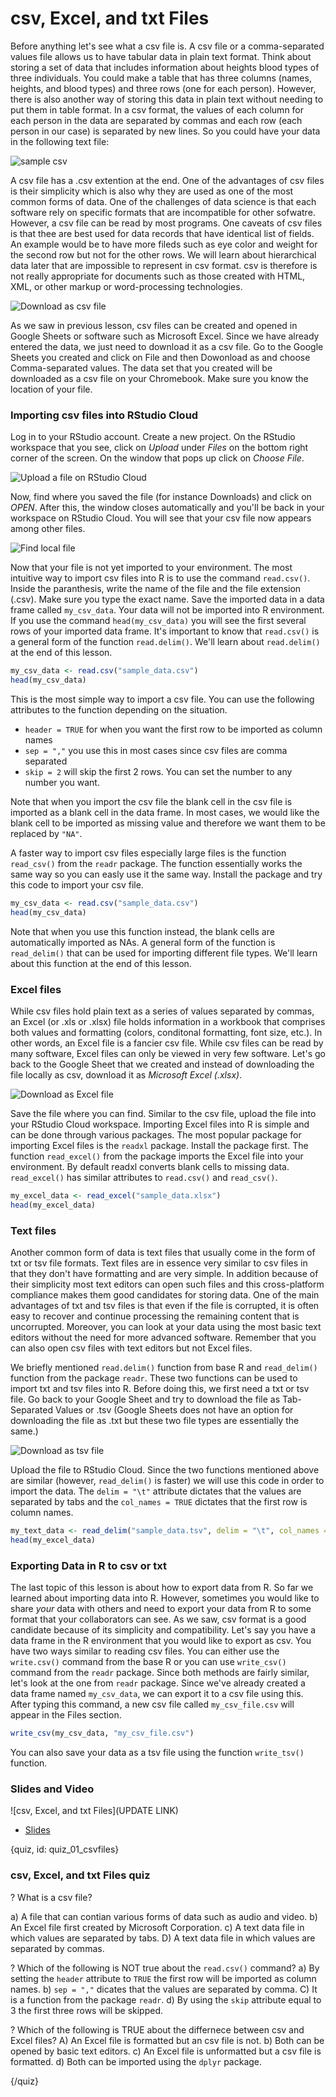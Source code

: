 # csv, Excel, and txt Files

Before anything let's see what a csv file is. A csv file or a comma-separated values file allows us to have tabular data in plain text format. Think about storing a set of data that includes information about heights blood types of three individuals. You could make a table that has three columns (names, heights, and blood types) and three rows (one for each person). However, there is also another way of storing this data in plain text without needing to put them in table format. In a csv format, the values of each column for each person in the data are separated by commas and each row (each person in our case) is separated by new lines. So you could have your data in the following text file:

![sample csv](images/02_csvfiles/02_data_csvfiles_01.png)

A csv file has a .csv extention at the end. One of the advantages of csv files is their simplicity which is also why they are used as one of the most common forms of data. One of the challenges of data science is that each software rely on specific formats that are incompatible for other sofwatre. However, a csv file can be read by most programs. One caveats of csv files is that thee are best used for data records that have identical list of fields. An example would be to have more fileds such as eye color and weight for the second row but not for the other rows. We will learn about hierarchical data later that are impossible to represent in csv format. csv is therefore is not really appropriate for documents such as those created with HTML, XML, or other markup or word-processing technologies.
 

![Download as csv file](images/02_csvfiles/02_data_csvfiles_02.png)


As we saw in previous lesson, csv files can be created and opened in Google Sheets or software such as Microsoft Excel. Since we have already entered the data, we just need to download it as a csv file. Go to the Google Sheets you created and click on File and then Dowonload as and choose Comma-separated values. The data set that you created will be downloaded as a csv file on your Chromebook. Make sure you know the location of your file.

### Importing csv files into RStudio Cloud

Log in to your RStudio account. Create a new project. On the RStudio workspace that you see, click on *Upload* under *Files* on the bottom right corner of the screen. On the window that pops up click on *Choose File*.

![Upload a file on RStudio Cloud](images/02_csvfiles/02_data_csvfiles_03.png)

Now, find where you saved the file (for instance Downloads) and click on *OPEN*. After this, the window closes automatically and you'll be back in your workspace on RStudio Cloud. You will see that your csv file now appears among other files.

![Find local file](images/02_csvfiles/02_data_csvfiles_04.png)

Now that your file is not yet imported to your environment. The most intuitive way to import csv files into R is to use the command `read.csv()`. Inside the paranthesis, write the name of the file and the file extension (.csv). Make sure you type the exact name. Save the imported data in a data frame called `my_csv_data`. Your data will not be imported into R environment. If you use the command `head(my_csv_data)` you will see the first several rows of your imported data frame. It's important to know that `read.csv()` is a general form of the function `read.delim()`. We'll learn about `read.delim()` at the end of this lesson.
 
```r
my_csv_data <- read.csv("sample_data.csv")
head(my_csv_data)
```

This is the most simple way to import a csv file. You can use the following attributes to the function depending on the situation.

- `header = TRUE` for when you want the first row to be imported as column names
- `sep = ","` you use this in most cases since csv files are comma separated
- `skip = 2` will skip the first 2 rows. You can set the number to any number you want.

Note that when you import the csv file the blank cell in the csv file is imported as a blank cell in the data frame. In most cases, we would like the blank cell to be imported as missing value and therefore we want them to be replaced by `"NA"`. 

A faster way to import csv files especially large files is the function `read_csv()` from the `readr` package. The function essentially works the same way so you can easly use it the same way. Install the package and try this code to import your csv file.

```r
my_csv_data <- read.csv("sample_data.csv")
head(my_csv_data)
```

Note that when you use this function instead, the blank cells are automatically imported as NAs. A general form of the function is `read_delim()` that can be used for importing different file types. We'll learn about this function at the end of this lesson.

### Excel files

While csv files hold plain text as a series of values separated by commas, an Excel (or .xls or .xlsx) file holds information in a workbook that comprises both values and formatting (colors, conditonal formatting, font size, etc.). In other words, an Excel file is a fancier csv file. While csv files can be read by many software, Excel files can only be viewed in very few software. Let's go back to the Google Sheet that we created and instead of downloading the file locally as csv, download it as *Microsoft Excel (.xlsx)*. 

![Download as Excel file](images/02_csvfiles/02_data_csvfiles_08.png)

Save the file where you can find. Similar to the csv file, upload the file into your RStudio Cloud workspace. Importing Excel files into R is simple and can be done through various packages. The most popular package for importing Excel files is the `readxl` package. Install the package first. The function `read_excel()` from the package imports the Excel file into your environment. By default readxl converts blank cells to missing data. `read_excel()` has similar attributes to `read.csv()` and `read_csv()`.


```r
my_excel_data <- read_excel("sample_data.xlsx")
head(my_excel_data)
```

### Text files

Another common form of data is text files that usually come in the form of txt or tsv file formats. Text files are in essence very similar to csv files in that they don't have formatting and are very simple. In addition because of their simplicity most text editors can open such files and this cross-platform compliance makes them good candidates for storing data. One of the main advantages of txt and tsv files is that even if the file is corrupted, it is often easy to recover and continue processing the remaining content that is uncorrupted. Moreover, you can look at your data using the most basic text editors without the need for more advanced software. Remember that you can also open csv files with text editors but not Excel files.

We briefly mentioned `read.delim()` function from base R and `read_delim()` function from the package `readr`. These two functions can be used to import txt and tsv files into R. Before doing this, we first need a txt or tsv file. Go back to your Google Sheet and try to download the file as Tab-Separated Values or .tsv (Google Sheets does not have an option for downloading the file as .txt but these two file types are essentially the same.)

![Download as tsv file](images/02_csvfiles/02_data_csvfiles_10.png)

Upload the file to RStudio Cloud. Since the two functions mentioned above are similar (however, `read_delim()` is faster) we will use this code in order to import the data. The `delim = "\t"` attribute dictates that the values are separated by tabs and the `col_names = TRUE` dictates that the first row is column names. 


```r
my_text_data <- read_delim("sample_data.tsv", delim = "\t", col_names = TRUE)
head(my_excel_data)
```

### Exporting Data in R to csv or txt

The last topic of this lesson is about how to export data from R. So far we learned about importing data into R. However, sometimes you would like to share *your* data with others and need to export your data from R to some format that your collaborators can see. As we saw, csv format is a good candidate because of its simplicity and compatibility. Let's say you have a data frame in the R environment that you would like to export as csv. You have two ways similar to reading csv files. You can either use the `write.csv()` command from the base R or you can use `write_csv()` command from the `readr` package. Since both methods are fairly similar, let's look at the one from `readr` package. Since we've already created a data frame named `my_csv_data`, we can export it to a csv file using this. After typing this command, a new csv file called `my_csv_file.csv` will appear in the Files section.

```r
write_csv(my_csv_data, "my_csv_file.csv")
```

You can also save your data as a tsv file using the function `write_tsv()` function.


### Slides and Video

![csv, Excel, and txt Files](UPDATE LINK)

* [Slides](https://docs.google.com/presentation/d/199w7E8ggb0nrf40A7WvVIYmNKJdVbUkcWpgnLBysZzM/edit?usp=sharing)


{quiz, id: quiz_01_csvfiles}

### csv, Excel, and txt Files quiz

? What is a csv file?

a) A file that can contian various forms of data such as audio and video.
b) An Excel file first created by Microsoft Corporation.
c) A text data file in which values are separated by tabs.
D) A text data file in which values are separated by commas.

? Which of the following is NOT true about the `read.csv()` command?
a) By setting the `header` attribute to `TRUE` the first row will be imported as column names.
b) `sep = ","` dicates that the values are separated by comma.
C) It is a function from the package `readr`.
d) By using the `skip` attribute equal to 3 the first three rows will be skipped.

? Which of the following is TRUE about the differnece between csv and Excel files? 
A) An Excel file is formatted but an csv file is not.
b) Both can be opened by basic text editors.
c) An Excel file is unformatted but a csv file is formatted.
d) Both can be imported using the `dplyr` package.

{/quiz}








